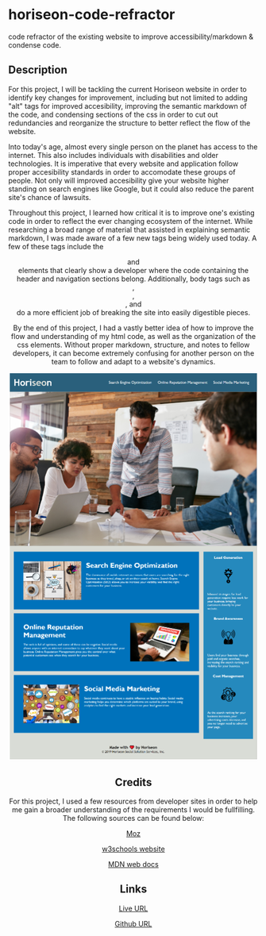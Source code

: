 # horiseon-code-refractor

code refractor of the existing website to improve accessibility/markdown &amp; condense code.

## Description

For this project, I will be tackling the current Horiseon website in order to identify key changes for improvement, including but not limited to adding "alt" tags for improved accesibility, improving the semantic markdown of the code, and condensing sections of the css in order to cut out redundancies and reorganize the structure to better reflect the flow of the website.

Into today's age, almost every single person on the planet has access to the internet. This also includes individuals with disabilities and older technologies. It is imperative that every website and application follow proper accesibility standards in order to accomodate these groups of people. Not only will improved accesibility give your website higher standing on search engines like Google, but it could also reduce the parent site's chance of lawsuits. 

Throughout this project, I learned how critical it is to improve one's existing code in order to reflect the ever changing ecosystem of the internet. While researching a broad range of material that assisted in explaining semantic markdown, I was made aware of a few new tags being widely used today. A few of these tags include the <header> and <nav> elements that clearly show a developer where the code containing the header and navigation sections belong. Additionally, body tags such as <main>, <section>, <aside>, and <article> do a more efficient job of breaking the site into easily digestible pieces. 

By the end of this project, I had a vastly better idea of how to improve the flow and understanding of my html code, as well as the organization of the css elements. Without proper markdown, structure, and notes to fellow developers, it can become extremely confusing for another person on the team to follow and adapt to a website's dynamics.

![Finished Website](css\images\website-final.png)

## Credits

For this project, I used a few resources from developer sites in order to help me gain a broader understanding of the requirements I would be fullfilling. The following sources can be found below:

[Moz](https://moz.com/learn/seo/alt-text)

[w3schools website](https://www.w3schools.com/html/html_accessibility.asp)

[MDN web docs](https://developer.mozilla.org/en-US/docs/Web/Guide/HTML/Using_HTML_sections_and_outlines)

## Links

[Live URL](https://jonathanstoll0603.github.io/horiseon-code-refractor/)

[Github URL](https://github.com/jonathanstoll0603/horiseon-code-refractor)